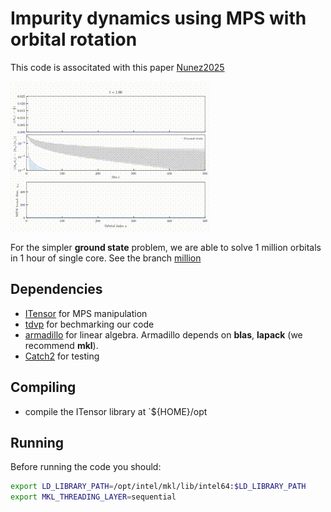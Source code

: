 # Impurity dynamics using MPS with orbital rotation 
This code is associtated with this paper [Nunez2025](https://doi.org/10.48550/arXiv.2503.13706)

![](results/Banner.gif)

For the simpler **ground state** problem, we are able to solve 1 million orbitals in 1 hour of single core. See the branch [million](https://github.com/yurielnf/noip/tree/million)

## Dependencies
- [ITensor](https://github.com/ITensor/ITensor) for MPS manipulation
- [tdvp]() for bechmarking our code
- [armadillo](http://arma.sourceforge.net/) for linear algebra. Armadillo depends on **blas**, **lapack** (we recommend **mkl**).
- [Catch2](https://github.com/catchorg/Catch2) for testing

## Compiling
- compile the ITensor library at `${HOME}/opt

## Running 
Before running the code you should:
```bash
export LD_LIBRARY_PATH=/opt/intel/mkl/lib/intel64:$LD_LIBRARY_PATH
export MKL_THREADING_LAYER=sequential
```
